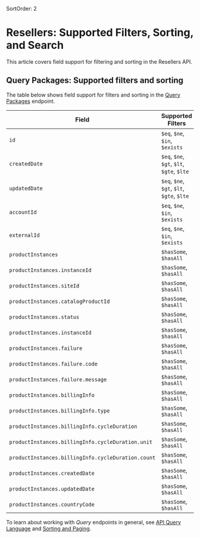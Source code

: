SortOrder: 2

# Resellers: Supported Filters, Sorting, and Search

This article covers field support for filtering and sorting
in the Resellers API.


## Query Packages: Supported filters and sorting

The table below shows field support for filters and sorting
in the [Query Packages](https://dev.wix.com/api/rest/account-level-apis/resellers/packages/query-packages)
endpoint.

| Field                        | Supported Filters                             | Sortable |
| ---------------------------- | --------------------------------------------- | -------- |
| `id`                         | `$eq`, `$ne`, `$in`, `$exists`                |          |
| `createdDate`                | `$eq`, `$ne`, `$gt`, `$lt`, `$gte`, `$lte`    | Sortable |
| `updatedDate`                | `$eq`, `$ne`, `$gt`, `$lt`, `$gte`, `$lte`    | Sortable |
| `accountId`                  | `$eq`, `$ne`, `$in`, `$exists`                |          |
| `externalId`                 | `$eq`, `$ne`, `$in`, `$exists`                |          |
| `productInstances`           | `$hasSome`, `$hasAll`                         |          |
| `productInstances.instanceId`          | `$hasSome`, `$hasAll` |          |
| `productInstances.siteId`          | `$hasSome`, `$hasAll` |          |
| `productInstances.catalogProductId`          | `$hasSome`, `$hasAll` |          |
| `productInstances.status`          | `$hasSome`, `$hasAll` |          |
| `productInstances.instanceId`          | `$hasSome`, `$hasAll` |          |
| `productInstances.failure`          | `$hasSome`, `$hasAll` |          |
| `productInstances.failure.code`          | `$hasSome`, `$hasAll` |          |
| `productInstances.failure.message`          | `$hasSome`, `$hasAll` |          |
| `productInstances.billingInfo`          | `$hasSome`, `$hasAll` |          |
| `productInstances.billingInfo.type`          | `$hasSome`, `$hasAll` |          |
| `productInstances.billingInfo.cycleDuration`          | `$hasSome`, `$hasAll` |          |
| `productInstances.billingInfo.cycleDuration.unit`          | `$hasSome`, `$hasAll` |          |
| `productInstances.billingInfo.cycleDuration.count`          | `$hasSome`, `$hasAll` |          |
| `productInstances.createdDate`                | `$hasSome`, `$hasAll` |          |
| `productInstances.updatedDate`                | `$hasSome`, `$hasAll` |          |
| `productInstances.countryCode`                | `$hasSome`, `$hasAll` |          |


To learn about working with _Query_ endpoints in general, see
[API Query Language](https://dev.wix.com/api/rest/getting-started/api-query-language)
and [Sorting and Paging](https://dev.wix.com/api/rest/getting-started/sorting-and-paging).